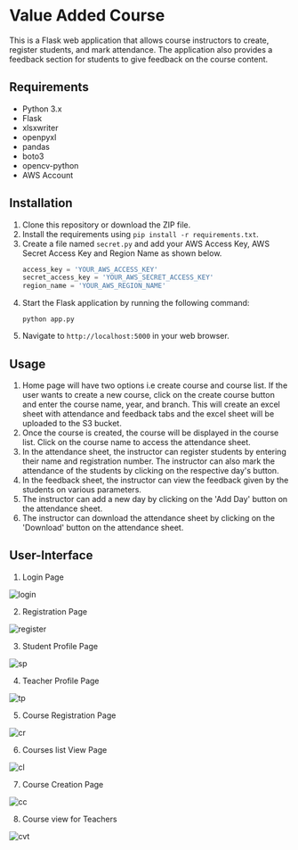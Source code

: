 # Value Added Course

This is a Flask web application that allows course instructors to create, register students, and mark attendance. The application also provides a feedback section for students to give feedback on the course content.

## Requirements

* Python 3.x
* Flask
* xlsxwriter
* openpyxl
* pandas
* boto3
* opencv-python
* AWS Account

## Installation

1. Clone this repository or download the ZIP file.
2. Install the requirements using `pip install -r requirements.txt`.
3. Create a file named `secret.py` and add your AWS Access Key, AWS Secret Access Key and Region Name as shown below.
   ```python
   access_key = 'YOUR_AWS_ACCESS_KEY'
   secret_access_key = 'YOUR_AWS_SECRET_ACCESS_KEY'
   region_name = 'YOUR_AWS_REGION_NAME'
   ```
4. Start the Flask application by running the following command:
   ```
   python app.py
   ```
5. Navigate to `http://localhost:5000` in your web browser.

## Usage

1. Home page will have two options i.e create course and course list. If the user wants to create a new course, click on the create course button and enter the course name, year, and branch. This will create an excel sheet with attendance and feedback tabs and the excel sheet will be uploaded to the S3 bucket.
2. Once the course is created, the course will be displayed in the course list. Click on the course name to access the attendance sheet.
3. In the attendance sheet, the instructor can register students by entering their name and registration number. The instructor can also mark the attendance of the students by clicking on the respective day's button.
4. In the feedback sheet, the instructor can view the feedback given by the students on various parameters.
5. The instructor can add a new day by clicking on the 'Add Day' button on the attendance sheet.
6. The instructor can download the attendance sheet by clicking on the 'Download' button on the attendance sheet.

## User-Interface

1. Login Page

![login](https://github.com/nani-stark-3000/Value-Added-Cource/blob/2e8e7b0a07e30b4415078741f15508d1c6d94bd2/screenshots/Login.png)

2. Registration Page

![register](https://github.com/nani-stark-3000/Value-Added-Cource/blob/2e8e7b0a07e30b4415078741f15508d1c6d94bd2/screenshots/Registration.png)

3. Student Profile Page

![sp](https://github.com/nani-stark-3000/Value-Added-Cource/blob/2e8e7b0a07e30b4415078741f15508d1c6d94bd2/screenshots/Student%20Profile.png)

4. Teacher Profile Page

![tp](https://github.com/nani-stark-3000/Value-Added-Cource/blob/2e8e7b0a07e30b4415078741f15508d1c6d94bd2/screenshots/Teacher%20Profile.png)

5. Course Registration Page

![cr](https://github.com/nani-stark-3000/Value-Added-Cource/blob/2e8e7b0a07e30b4415078741f15508d1c6d94bd2/screenshots/s_course.png)

6. Courses list View Page

![cl](https://github.com/nani-stark-3000/Value-Added-Cource/blob/2e8e7b0a07e30b4415078741f15508d1c6d94bd2/screenshots/Course%20List.png)

7. Course Creation Page 

![cc](https://github.com/nani-stark-3000/Value-Added-Cource/blob/2e8e7b0a07e30b4415078741f15508d1c6d94bd2/screenshots/course_creation.png)

8. Course view for Teachers

![cvt](https://github.com/nani-stark-3000/Value-Added-Cource/blob/2e8e7b0a07e30b4415078741f15508d1c6d94bd2/screenshots/t_course.png)
